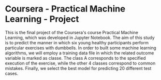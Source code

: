 # Coursera - Practical Machine Learning - Project
This is the final project of the Coursera's course Practical Machine Learning, which was developed in Jupyter Notebook.
The aim of this study is to predict the manner in which six young healthy participants perform particular exercises with dumbbells. In order to built some machine learning algorithms, we will employ a training data file in which the related outcome variable is marked as classe. The class A corresponds to the specified execution of the exercise, while the other 4 classes correspond to common mistakes. Finally, we select the best model for predicting 20 different test cases.
